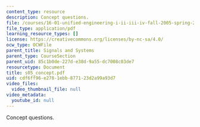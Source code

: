 ```yaml
---
content_type: resource
description: Concept questions.
file: /courses/16-01-unified-engineering-i-ii-iii-iv-fall-2005-spring-2006/cdf6ff96e2781ebb877123d2a99a93d7_s05_concept.pdf
file_type: application/pdf
learning_resource_types: []
license: https://creativecommons.org/licenses/by-nc-sa/4.0/
ocw_type: OCWFile
parent_title: Signals and Systems
parent_type: CourseSection
parent_uid: 85c1b0de-227d-e38d-9a55-dc7008c03de7
resourcetype: Document
title: s05_concept.pdf
uid: cdf6ff96-e278-1ebb-8771-23d2a99a93d7
video_files:
  video_thumbnail_file: null
video_metadata:
  youtube_id: null
---
```

Concept questions.
